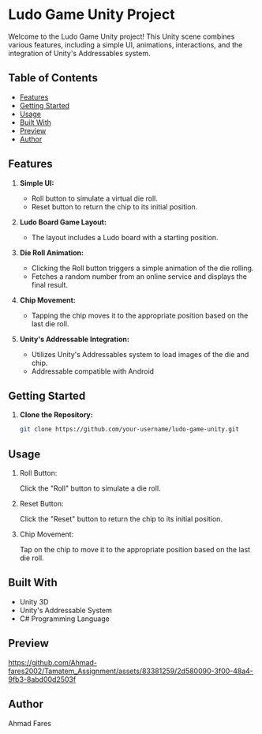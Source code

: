 # Ludo Game Unity Project

Welcome to the Ludo Game Unity project! This Unity scene combines various features, including a simple UI, animations, interactions, and the integration of Unity's Addressables system.

## Table of Contents
- [Features](#features)
- [Getting Started](#getting-started)
- [Usage](#usage)
- [Built With](#built-with)
- [Preview](#Preview)
- [Author](#author)


## Features

1. **Simple UI:**
   - Roll button to simulate a virtual die roll.
   - Reset button to return the chip to its initial position.

2. **Ludo Board Game Layout:**
   - The layout includes a Ludo board with a starting position.

3. **Die Roll Animation:**
   - Clicking the Roll button triggers a simple animation of the die rolling.
   - Fetches a random number from an online service and displays the final result.

4. **Chip Movement:**
   - Tapping the chip moves it to the appropriate position based on the last die roll.

5. **Unity's Addressable Integration:**
   - Utilizes Unity's Addressables system to load images of the die and chip.
   - Addressable compatible with Android

## Getting Started

1. **Clone the Repository:**
   ```bash
   git clone https://github.com/your-username/ludo-game-unity.git

## Usage
<ol>
   <li>Roll Button:</li>

Click the "Roll" button to simulate a die roll.
<li>Reset Button:</li>

Click the "Reset" button to return the chip to its initial position.
<li>Chip Movement:</li>

Tap on the chip to move it to the appropriate position based on the last die roll.
</ol>

## Built With
<ul>
<li>Unity 3D
<li>Unity's Addressable System
<li>C# Programming Language
</ul>

## Preview

https://github.com/Ahmad-fares2002/Tamatem_Assignment/assets/83381259/2d580090-3f00-48a4-9fb3-8abd00d2503f


## Author
Ahmad Fares

